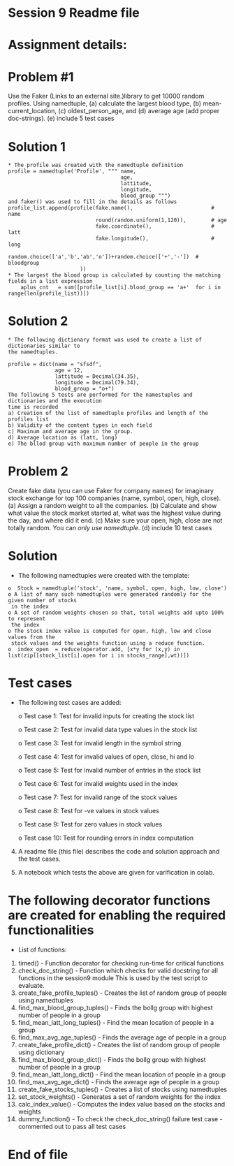 # Session 9 Readme file 
# Assignment details:

# Problem #1
Use the Faker (Links to an external site.)library to get 10000 random profiles. 
Using namedtuple, 
    (a) calculate the largest blood type, 
    (b) mean-current_location, 
    (c) oldest_person_age,  and
    (d) average age (add proper doc-strings). 
    (e) include 5 test cases

# Solution 1
    * The profile was created with the namedtuple definition 
    profile = namedtuple('Profile', """ name, 
                                        age,
                                        lattitude,
                                        longitude,
                                        blood_group """)
    and faker() was used to fill in the details as follows
    profile_list.append(profile(fake.name(),                         # name
                                round(random.uniform(1,120)),        # age
                                fake.coordinate(),                   # latt
                                fake.longitude(),                    # long
                                random.choice(['a','b','ab','o'])+random.choice(['+','-'])  # bloodgroup
                           ))
    * The largest the blood group is calculated by counting the matching fields in a list expression
        aplus_cnt   = sum([profile_list[i].blood_group == 'a+'  for i in range(len(profile_list))])

    
# Solution 2
    * The following dictionary format was used to create a list of dictionaries similar to
    the namedtuples.     
    
    profile = dict(name = "sfsdf",
                   age = 12,
                   lattitude = Decimal(34.35),
                   longitude = Decimal(79.34),
                   blood_group = "o+")
    The following 5 tests are performed for the namestuples and dictionaries and the execution
    time is recorded
    a) Creation of the list of namedtuple profiles and length of the profiles list
    b) Validity of the content types in each field
    c) Maxinum and average age in the group.
    d) Average location as (latt, long)
    e) The bllod group with maximum number of people in the group
    
# Problem 2
   Create fake data (you can use Faker for company names) for imaginary stock exchange 
   for top 100 companies (name, symbol, open, high, close). 
   (a) Assign a random weight to all the companies. 
   (b) Calculate and show what value the stock market started at, 
       what was the highest value during the day, and where did it end. 
   (c) Make sure your open, high, close are not totally random. 
       You can *only use namedtuple*. 
   (d) include 10 test cases
   
# Solution

   * The following namedtuples were created with the template:
   
    o  Stock = namedtuple('stock', 'name, symbol, open, high, low, close')
    o A list of many such namedtuples were generated randomly for the given number of stocks
     in the index
    o A set of random weights chosen so that, total weights add upto 100% to represent
     the index
    o The stock index value is computed for open, high, low and close values from the 
     stock values and the weights function using a reduce function.
    o  index_open  = reduce(operator.add, [x*y for (x,y) in list(zip([stock_list[i].open for i in stocks_range],wt))])

# Test cases

   * The following test cases are added:
   
     o Test case 1: Test for invalid inputs for creating the stock list
     
     o Test case 2: Test for invalid data type values in the stock list
     
     o Test case 3: Test for invalid length in the symbol string
     
     o Test case 4: Test for invalid values of open, close, hi and lo
     
     o Test case 5: Test for invalid number of entries in the stock list
     
     o Test case 6: Test for invalid weights used in the index
     
     o Test case 7: Test for invalid range of the stock values
     
     o Test case 8: Test for -ve values in stock values
     
     o Test case 9: Test for zero values in stock values
     
     o Test case 10: Test for rounding errors in index computation
      
4. A readme file (this file) describes the code and solution approach and
   the test cases. 

5. A notebook which tests the above are given for varification in colab. 

# The following decorator functions are created for enabling the required functionalities

 * List of functions:
  
 1. timed() - Function decorator for checking run-time for critical functions
 2. check_doc_string() - Function which checks for valid docstring for all functions in the session9 module 
    This is used by the test script to evaluate.
 3. create_fake_profile_tuples() - Creates the list of random group of people using namedtuples
 4. find_max_blood_group_tuples() - Finds the bollg group with highest number of people in a group
 5. find_mean_latt_long_tuples() - Find the mean location of people in a group
 6. find_max_avg_age_tuples() - Finds the average age of people in a group
 7. create_fake_profile_dict() - Creates the list of random group of people using dictionary
 8. find_max_blood_group_dict() - Finds the bollg group with highest number of people in a group
 9. find_mean_latt_long_dict() - Find the mean location of people in a group
 10. find_max_avg_age_dict() - Finds the average age of people in a group
 11. create_fake_stocks_tuples() - Creates a list of stocks using namedtuples
 12. set_stock_weights() - Generates a set of random weights for the index
 13. calc_index_value() - Computes the index value based on the stocks and weights
 14. dummy_function() - To check the check_doc_string() failure test case - commented out to pass all test cases
 
 # End of file
 